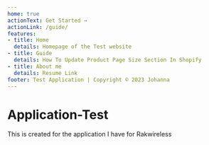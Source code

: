 ```yaml
---
home: true
actionText: Get Started →
actionLink: /guide/
features:
- title: Home
  details: Homepage of the Test website
- title: Guide
  details: How To Update Product Page Size Section In Shopify 
- title: About me
  details: Resume Link
footer: Test Application | Copyright © 2023 Johanna
---
```


# Application-Test
This is created for the application I have for Rakwireless
